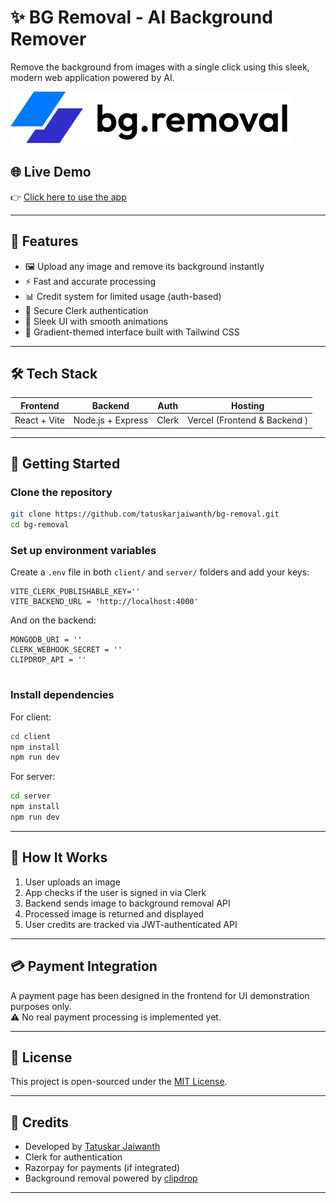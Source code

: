 # ✨ BG Removal - AI Background Remover

Remove the background from images with a single click using this sleek, modern web application powered by AI.

![bg-removal-banner](./client/public/logo.svg)

## 🌐 Live Demo

👉 [Click here to use the app](https://bg-removal-murex.vercel.app/)

---

## 📌 Features

- 🖼️ Upload any image and remove its background instantly
- ⚡ Fast and accurate processing
- 📊 Credit system for limited usage (auth-based)
- 🔐 Secure Clerk authentication
- 🎨 Sleek UI with smooth animations
- 🌈 Gradient-themed interface built with Tailwind CSS

---

## 🛠 Tech Stack

| Frontend     | Backend           | Auth  | Hosting                      |
| ------------ | ----------------- | ----- | ---------------------------- |
| React + Vite | Node.js + Express | Clerk | Vercel (Frontend & Backend ) |

---

## 🚀 Getting Started

### Clone the repository

```bash
git clone https://github.com/tatuskarjaiwanth/bg-removal.git
cd bg-removal
```

### Set up environment variables

Create a `.env` file in both `client/` and `server/` folders and add your keys:

```
VITE_CLERK_PUBLISHABLE_KEY=''
VITE_BACKEND_URL = 'http://localhost:4000'
```

And on the backend:

```
MONGODB_URI = ''
CLERK_WEBHOOK_SECRET = ''
CLIPDROP_API = ''


```

### Install dependencies

For client:

```bash
cd client
npm install
npm run dev
```

For server:

```bash
cd server
npm install
npm run dev
```

---

## 🧠 How It Works

1. User uploads an image
2. App checks if the user is signed in via Clerk
3. Backend sends image to background removal API
4. Processed image is returned and displayed
5. User credits are tracked via JWT-authenticated API

---

## 💳 Payment Integration

A payment page has been designed in the frontend for UI demonstration purposes only.  
⚠️ No real payment processing is implemented yet.

---

## 📄 License

This project is open-sourced under the [MIT License](LICENSE).

---

## 🤝 Credits

- Developed by [Tatuskar Jaiwanth](https://github.com/tatuskarjaiwanth)
- Clerk for authentication
- Razorpay for payments (if integrated)
- Background removal powered by [clipdrop](https://clipdrop.co/)

---
